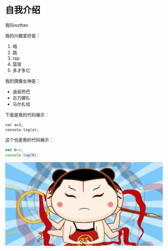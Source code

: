 # 自我介绍

我叫wzttao

我的兴趣爱好是：

1. 唱
2. 跳
3. rap
4. 篮球
5. 多才多亿

我的偶像女神是：

* 迪丽热巴
* 古力娜扎
* 马尔扎哈

下面是我的代码展示：

    var a=1;
    console.log(a);
    
这个也是我的代码展示：

```javascript
var b=1;
console.log(b);
```

![我的照片](./1.jpg)